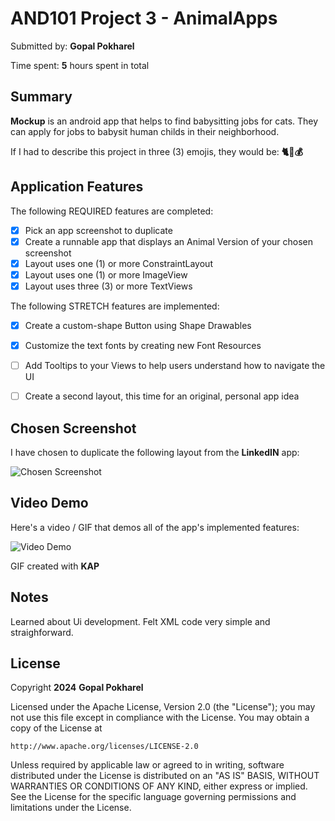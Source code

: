# AND101 Project 3 - AnimalApps

Submitted by: **Gopal Pokharel**

Time spent: **5** hours spent in total

## Summary

**Mockup** is an android app that helps to find babysitting jobs for cats. They can apply for jobs to babysit human childs in their neighborhood.

If I had to describe this project in three (3) emojis, they would be: **🐈👶💰**

## Application Features

The following REQUIRED features are completed:

- [X] Pick an app screenshot to duplicate
- [X] Create a runnable app that displays an Animal Version of your chosen screenshot
- [X] Layout uses one (1) or more ConstraintLayout
- [X] Layout uses one (1) or more ImageView
- [X] Layout uses three (3) or more TextViews

The following STRETCH features are implemented:

- [X] Create a custom-shape Button using Shape Drawables
- [X] Customize the text fonts by creating new Font Resources
- [ ] Add Tooltips to your Views to help users understand how to navigate the UI
- [ ] Create a second layout, this time for an original, personal app idea


## Chosen Screenshot

I have chosen to duplicate the following layout from the **LinkedIN** app:

<img src='https://imgur.com/a/43E2A7S' title='Chosen Screenshot' width='' alt='Chosen Screenshot' />

## Video Demo

Here's a video / GIF that demos all of the app's implemented features:

<img src='https://imgur.com/a/P53HoMh' title='Video Demo' width='' alt='Video Demo' />

GIF created with **KAP**

## Notes

Learned about Ui development. Felt XML code very simple and straighforward.

## License

Copyright **2024** **Gopal Pokharel**

Licensed under the Apache License, Version 2.0 (the "License");
you may not use this file except in compliance with the License.
You may obtain a copy of the License at

    http://www.apache.org/licenses/LICENSE-2.0

Unless required by applicable law or agreed to in writing, software
distributed under the License is distributed on an "AS IS" BASIS,
WITHOUT WARRANTIES OR CONDITIONS OF ANY KIND, either express or implied.
See the License for the specific language governing permissions and
limitations under the License.
